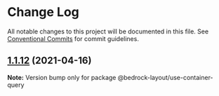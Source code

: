 # Change Log

All notable changes to this project will be documented in this file.
See [Conventional Commits](https://conventionalcommits.org) for commit guidelines.

## [1.1.12](https://github.com/Bedrock-Layouts/Bedrock/compare/@bedrock-layout/use-container-query@1.1.11...@bedrock-layout/use-container-query@1.1.12) (2021-04-16)

**Note:** Version bump only for package @bedrock-layout/use-container-query
